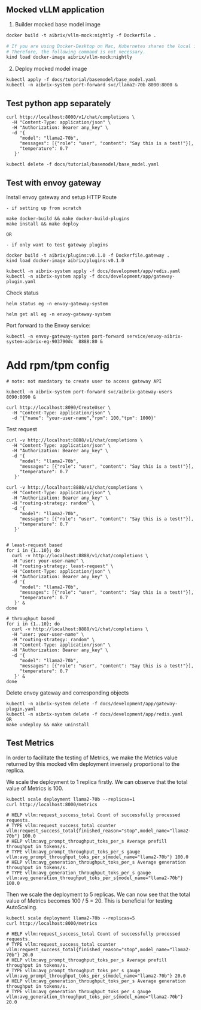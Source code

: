 ## Mocked vLLM application

1. Builder mocked base model image
```dockerfile
docker build -t aibrix/vllm-mock:nightly -f Dockerfile .

# If you are using Docker-Desktop on Mac, Kubernetes shares the local image repository with Docker.
# Therefore, the following command is not necessary.
kind load docker-image aibrix/vllm-mock:nightly
```

2. Deploy mocked model image
```shell
kubectl apply -f docs/tutorial/basemodel/base_model.yaml
kubectl -n aibrix-system port-forward svc/llama2-70b 8000:8000 &
```

## Test python app separately

```shell
curl http://localhost:8000/v1/chat/completions \
  -H "Content-Type: application/json" \
  -H "Authorization: Bearer any_key" \
  -d '{
     "model": "llama2-70b",
     "messages": [{"role": "user", "content": "Say this is a test!"}],
     "temperature": 0.7
   }'
```

```shell
kubectl delete -f docs/tutorial/basemodel/base_model.yaml
```


## Test with envoy gateway

Install envoy gateway and setup HTTP Route
```shell
- if setting up from scratch

make docker-build && make docker-build-plugins
make install && make deploy

OR

- if only want to test gateway plugins

docker build -t aibrix/plugins:v0.1.0 -f Dockerfile.gateway .
kind load docker-image aibrix/plugins:v0.1.0

kubectl -n aibrix-system apply -f docs/development/app/redis.yaml
kubectl -n aibrix-system apply -f docs/development/app/gateway-plugin.yaml
```

Check status
```shell
helm status eg -n envoy-gateway-system

helm get all eg -n envoy-gateway-system
```

Port forward to the Envoy service:
```shell
kubectl -n envoy-gateway-system port-forward service/envoy-aibrix-system-aibrix-eg-903790dc  8888:80 &
```

# Add rpm/tpm config 
```shell
# note: not mandatory to create user to access gateway API

kubectl -n aibrix-system port-forward svc/aibrix-gateway-users 8090:8090 &

curl http://localhost:8090/CreateUser \
  -H "Content-Type: application/json" \
  -d '{"name": "your-user-name","rpm": 100,"tpm": 1000}'
```

Test request
```shell
curl -v http://localhost:8888/v1/chat/completions \
  -H "Content-Type: application/json" \
  -H "Authorization: Bearer any_key" \
  -d '{
     "model": "llama2-70b",
     "messages": [{"role": "user", "content": "Say this is a test!"}],
     "temperature": 0.7
   }'

curl -v http://localhost:8888/v1/chat/completions \
  -H "Content-Type: application/json" \
  -H "Authorization: Bearer any_key" \
  -H "routing-strategy: random" \
  -d '{
     "model": "llama2-70b",
     "messages": [{"role": "user", "content": "Say this is a test!"}],
     "temperature": 0.7
   }'


# least-request based
for i in {1..10}; do
  curl -v http://localhost:8888/v1/chat/completions \
  -H "user: your-user-name" \
  -H "routing-strategy: least-request" \
  -H "Content-Type: application/json" \
  -H "Authorization: Bearer any_key" \
  -d '{
     "model": "llama2-70b",
     "messages": [{"role": "user", "content": "Say this is a test!"}],
     "temperature": 0.7
   }' &
done

# throughput based
for i in {1..10}; do
  curl -v http://localhost:8888/v1/chat/completions \
  -H "user: your-user-name" \
  -H "routing-strategy: random" \
  -H "Content-Type: application/json" \
  -H "Authorization: Bearer any_key" \
  -d '{
     "model": "llama2-70b",
     "messages": [{"role": "user", "content": "Say this is a test!"}],
     "temperature": 0.7
   }' &
done
```


Delete envoy gateway and corresponding objects
```shell
kubectl -n aibrix-system delete -f docs/development/app/gateway-plugin.yaml
kubectl -n aibrix-system delete -f docs/development/app/redis.yaml
OR
make undeploy && make uninstall
```


## Test Metrics

In order to facilitate the testing of Metrics, we make the Metrics value returned by
this mocked vllm deployment inversely proportional to the replica.

We scale the deployment to 1 replica firstly.
We can observe that the total value of Metrics is 100.

```shell
kubectl scale deployment llama2-70b --replicas=1
curl http://localhost:8000/metrics
```

```log
# HELP vllm:request_success_total Count of successfully processed requests.
# TYPE vllm:request_success_total counter
vllm:request_success_total{finished_reason="stop",model_name="llama2-70b"} 100.0
# HELP vllm:avg_prompt_throughput_toks_per_s Average prefill throughput in tokens/s.
# TYPE vllm:avg_prompt_throughput_toks_per_s gauge
vllm:avg_prompt_throughput_toks_per_s{model_name="llama2-70b"} 100.0
# HELP vllm:avg_generation_throughput_toks_per_s Average generation throughput in tokens/s.
# TYPE vllm:avg_generation_throughput_toks_per_s gauge
vllm:avg_generation_throughput_toks_per_s{model_name="llama2-70b"} 100.0
```

Then we scale the deployment to 5 replicas.
We can now see that the total value of Metrics becomes 100 / 5 = 20. 
This is beneficial for testing AutoScaling.

```shell
kubectl scale deployment llama2-70b --replicas=5
curl http://localhost:8000/metrics
```

```
# HELP vllm:request_success_total Count of successfully processed requests.
# TYPE vllm:request_success_total counter
vllm:request_success_total{finished_reason="stop",model_name="llama2-70b"} 20.0
# HELP vllm:avg_prompt_throughput_toks_per_s Average prefill throughput in tokens/s.
# TYPE vllm:avg_prompt_throughput_toks_per_s gauge
vllm:avg_prompt_throughput_toks_per_s{model_name="llama2-70b"} 20.0
# HELP vllm:avg_generation_throughput_toks_per_s Average generation throughput in tokens/s.
# TYPE vllm:avg_generation_throughput_toks_per_s gauge
vllm:avg_generation_throughput_toks_per_s{model_name="llama2-70b"} 20.0
```